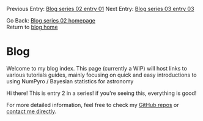 Previous Entry: [Blog series 02 entry 01](.\..\02_01_entryone\entry02-02.html)	 Next Entry: [Blog series 03 entry 03](.\..\02_03_entrythree\item2.html)  
  
  
Go Back: [Blog series 02 homepage](.\..\02home.html)  
Return to [blog home](.\..\..\bloghome.html)  
  
# Blog
  

  
Welcome to my blog index. This page (currently a WIP) will host links to various tutorials guides, mainly focusing on quick and easy introductions to using NumPyro / Bayesian statistics for astronomy  
  
  
Hi there! This is entry 2 in a series! if you're seeing this, everything is good!  
  
For more detailed information, feel free to check my [GitHub repos](https://github.com/HughMcDougall/) or [contact me directly](hughmcdougallemail@gmail.com).  
  
